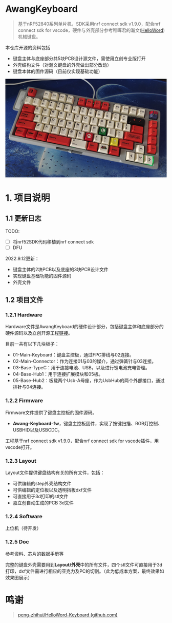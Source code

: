 # AwangKeyboard
> 基于nRF52840系列单片机，SDK采用nrf connect sdk v1.9.0，配合nrf connect sdk for vscode，硬件与外壳部分参考稚晖君的瀚文([HelloWord](https://github.com/peng-zhihui/HelloWord-Keyboard))机械键盘。

本仓库开源的资料包括
- 键盘主体与底座部分共5块PCB设计源文件，需使用立创专业版打开
- 外壳结构文件（对瀚文键盘的外壳做出部分改动）
- 键盘本体的固件源码（目前仅实现基础功能）

![](5-Doc/image/1.jpg)

# 1. 项目说明

## 1.1 更新日志

TODO:
- [ ] 将nrf52SDK代码移植到nrf connect sdk
- [ ] DFU

2022.9.12更新：
- 键盘主体的2块PCB以及底座的3块PCB设计文件
- 实现键盘基础功能的固件源码
- 外壳文件

## 1.2 项目文件

### 1.2.1 Hardware

Hardware文件是AwangKeyboard的硬件设计部分，包括键盘主体和底座部分的硬件源码以及立创开源工程[链接](https://oshwhub.com/lepis/awang-keyboard)。

目前一共有以下几块板子：
- 01-Main-Keyboard：键盘主控板，通过FPC排线与02连接。
- 02-Main-Connector：作为连接01与03的媒介，通过弹簧针与03连接。
- 03-Base-TypeC：用于连接电池、USB，以及进行锂电池充电管理。
- 04-Base-Hub1：用于连接扩展模块和05板。
- 05-Base-Hub2：板载两个Usb-A母座，作为UsbHub的两个外部接口，通过排针与04连接。

### 1.2.2 Firmware

Firmware文件提供了键盘主控板的固件源码。

- **Awang-Keyboard-fw**，键盘主控板固件，实现了按键扫描、RGB灯控制、USBHID以及USBCDC。

工程基于nrf connect sdk v1.9.0，配合nrf connect sdk for vscode插件，用vscode打开。

### 1.2.3 Layout

Layout文件提供键盘结构有关的所有文件，包括：

- 可供编辑的step外壳结构文件
- 可供编辑的定位板以及透明挡板dxf文件
- 可直接用于3d打印的stl文件
- 嘉立创自动生成的PCB 3d文件

### 1.2.4 Software

上位机（待开发）

### 1.2.5 Doc

参考资料、芯片的数据手册等

完整的键盘外壳需要用到**Layout/外壳**中的所有文件，四个stl文件可直接用于3d打印，dxf文件需进行相应的亚克力及PC的切割。（此为低成本方案，最终效果如效果图展示）

# 鸣谢

> [peng-zhihui/HelloWord-Keyboard (github.com)](https://github.com/peng-zhihui/HelloWord-Keyboard)


